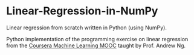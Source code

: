 # Linear-Regression-in-NumPy
Linear regression from scratch written in Python (using NumPy).

Python implementation of the programming exercise on linear regression from the [Coursera Machine Learning MOOC](https://www.coursera.org/learn/machine-learning) taught by Prof. Andrew Ng.
